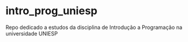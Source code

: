 # intro_prog_uniesp
Repo dedicado a estudos da disciplina de Introdução a Programação na universidade UNIESP

